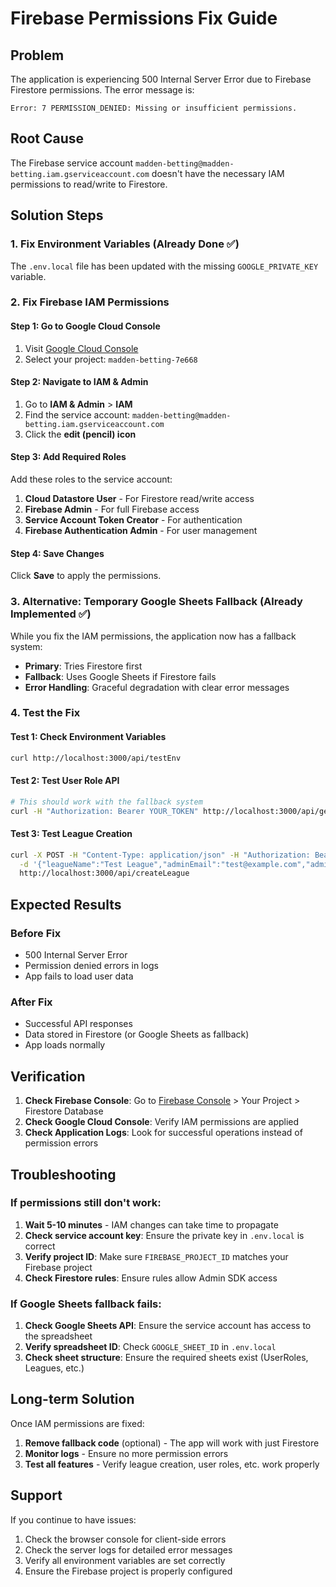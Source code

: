 # Firebase Permissions Fix Guide

## Problem
The application is experiencing 500 Internal Server Error due to Firebase Firestore permissions. The error message is:
```
Error: 7 PERMISSION_DENIED: Missing or insufficient permissions.
```

## Root Cause
The Firebase service account `madden-betting@madden-betting.iam.gserviceaccount.com` doesn't have the necessary IAM permissions to read/write to Firestore.

## Solution Steps

### 1. Fix Environment Variables (Already Done ✅)
The `.env.local` file has been updated with the missing `GOOGLE_PRIVATE_KEY` variable.

### 2. Fix Firebase IAM Permissions

#### Step 1: Go to Google Cloud Console
1. Visit [Google Cloud Console](https://console.cloud.google.com/)
2. Select your project: `madden-betting-7e668`

#### Step 2: Navigate to IAM & Admin
1. Go to **IAM & Admin** > **IAM**
2. Find the service account: `madden-betting@madden-betting.iam.gserviceaccount.com`
3. Click the **edit (pencil) icon**

#### Step 3: Add Required Roles
Add these roles to the service account:

1. **Cloud Datastore User** - For Firestore read/write access
2. **Firebase Admin** - For full Firebase access
3. **Service Account Token Creator** - For authentication
4. **Firebase Authentication Admin** - For user management

#### Step 4: Save Changes
Click **Save** to apply the permissions.

### 3. Alternative: Temporary Google Sheets Fallback (Already Implemented ✅)

While you fix the IAM permissions, the application now has a fallback system:

- **Primary**: Tries Firestore first
- **Fallback**: Uses Google Sheets if Firestore fails
- **Error Handling**: Graceful degradation with clear error messages

### 4. Test the Fix

#### Test 1: Check Environment Variables
```bash
curl http://localhost:3000/api/testEnv
```

#### Test 2: Test User Role API
```bash
# This should work with the fallback system
curl -H "Authorization: Bearer YOUR_TOKEN" http://localhost:3000/api/getUserRole
```

#### Test 3: Test League Creation
```bash
curl -X POST -H "Content-Type: application/json" -H "Authorization: Bearer YOUR_TOKEN" \
  -d '{"leagueName":"Test League","adminEmail":"test@example.com","adminUserId":"test123","displayName":"Test User"}' \
  http://localhost:3000/api/createLeague
```

## Expected Results

### Before Fix
- 500 Internal Server Error
- Permission denied errors in logs
- App fails to load user data

### After Fix
- Successful API responses
- Data stored in Firestore (or Google Sheets as fallback)
- App loads normally

## Verification

1. **Check Firebase Console**: Go to [Firebase Console](https://console.firebase.google.com/) > Your Project > Firestore Database
2. **Check Google Cloud Console**: Verify IAM permissions are applied
3. **Check Application Logs**: Look for successful operations instead of permission errors

## Troubleshooting

### If permissions still don't work:
1. **Wait 5-10 minutes** - IAM changes can take time to propagate
2. **Check service account key**: Ensure the private key in `.env.local` is correct
3. **Verify project ID**: Make sure `FIREBASE_PROJECT_ID` matches your Firebase project
4. **Check Firestore rules**: Ensure rules allow Admin SDK access

### If Google Sheets fallback fails:
1. **Check Google Sheets API**: Ensure the service account has access to the spreadsheet
2. **Verify spreadsheet ID**: Check `GOOGLE_SHEET_ID` in `.env.local`
3. **Check sheet structure**: Ensure the required sheets exist (UserRoles, Leagues, etc.)

## Long-term Solution

Once IAM permissions are fixed:
1. **Remove fallback code** (optional) - The app will work with just Firestore
2. **Monitor logs** - Ensure no more permission errors
3. **Test all features** - Verify league creation, user roles, etc. work properly

## Support

If you continue to have issues:
1. Check the browser console for client-side errors
2. Check the server logs for detailed error messages
3. Verify all environment variables are set correctly
4. Ensure the Firebase project is properly configured 